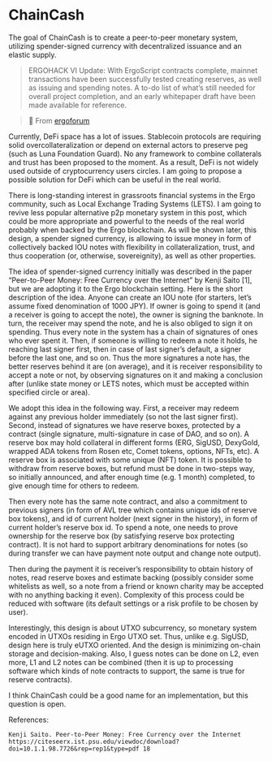 # ChainCash


The goal of ChainCash is to create a peer-to-peer monetary system, utilizing spender-signed currency with decentralized issuance and an elastic supply.

> ERGOHACK VI Update: With ErgoScript contracts complete, mainnet transactions have been successfully tested creating reserves, as well as issuing and spending notes. A to-do list of what’s still needed for overall project completion, and an early whitepaper draft have been made available for reference.


> 🔗 From [ergoforum](https://www.ergoforum.org/t/chaincash-a-spender-signed-currency-on-ergo/4015)

Currently, DeFi space has a lot of issues. Stablecoin protocols are requiring solid overcollateralization or depend on external actors to preserve peg (such as Luna Foundation Guard). No any framework to combine collaterals and trust has been proposed to the moment. As a result, DeFi is not widely used outside of cryptocurrency users circles. I am going to propose a possible solution for DeFi which can be useful in the real world.

There is long-standing interest in grassroots financial systems in the Ergo community, such as Local Exchange Trading Systems (LETS). I am going to revive less popular alternative p2p monetary system in this post, which could be more appropriate and powerful to the needs of the real world probably when backed by the Ergo blockchain. As will be shown later, this design, a spender signed currency, is allowing to issue money in form of collectively backed IOU notes with flexibility in collateralization, trust, and thus cooperation (or, otherwise, sovereignity), as well as other properties.

The idea of spender-signed currency initially was described in the paper “Peer-to-Peer Money: Free Currency over the Internet” by Kenji Saito [1], but we are adopting it to the Ergo blockchain setting. Here is the short description of the idea. Anyone can create an IOU note (for starters, let’s assume fixed denomination of 1000 JPY). If owner is going to spend it (and a receiver is going to accept the note), the owner is signing the banknote. In turn, the receiver may spend the note, and he is also obliged to sign it on spending. Thus every note in the system has a chain of signatures of ones who ever spent it. Then, if someone is willing to redeem a note it holds, he reaching last signer first, then in case of last signer’s default, a signer before the last one, and so on. Thus the more signatures a note has, the better reserves behind it are (on average), and it is receiver responsibility to accept a note or not, by observing signatures on it and making a conclusion after (unlike state money or LETS notes, which must be accepted within specified circle or area).

We adopt this idea in the following way. First, a receiver may redeem against any previous holder immediately (so not the last signer first). Second, instead of signatures we have reserve boxes, protected by a contract (single signature, multi-signature in case of DAO, and so on).
A reserve box may hold collateral in different forms (ERG, SigUSD, DexyGold, wrapped ADA tokens from Rosen etc, Comet tokens, options, NFTs, etc). A reserve box is associated with some unique (NFT) token. It is possible to withdraw from reserve boxes, but refund must be done in two-steps way, so initially announced, and after enough time (e.g. 1 month) completed, to give enough time for others to redeem.

Then every note has the same note contract, and also a commitment to previous signers (in form of AVL tree which contains unique ids of reserve box tokens), and id of current holder (next signer in the history), in form of current holder’s reserve box id. To spend a note, one needs to prove ownership for the reserve box (by satisfying reserve box protecting contract). It is not hard to support arbitrary denominations for notes (so during transfer we can have payment note output and change note output).

Then during the payment it is receiver’s responsibility to obtain history of notes, read reserve boxes and estimate backing (possibly consider some whitelists as well, so a note from a friend or known charity may be accepted with no anything backing it even). Complexity of this process could be reduced with software (its default settings or a risk profile to be chosen by user).

Interestingly, this design is about UTXO subcurrency, so monetary system encoded in UTXOs residing in Ergo UTXO set. Thus, unlike e.g. SigUSD, design here is truly eUTXO oriented. And the design is minimizing on-chain storage and decision-making. Also, I guess notes can be done on L2, even more, L1 and L2 notes can be combined (then it is up to processing software which kinds of note contracts to support, the same is true for reserve contracts).

I think ChainCash could be a good name for an implementation, but this question is open.

References:

    Kenji Saito. Peer-to-Peer Money: Free Currency over the Internet https://citeseerx.ist.psu.edu/viewdoc/download?doi=10.1.1.98.7726&rep=rep1&type=pdf 18
